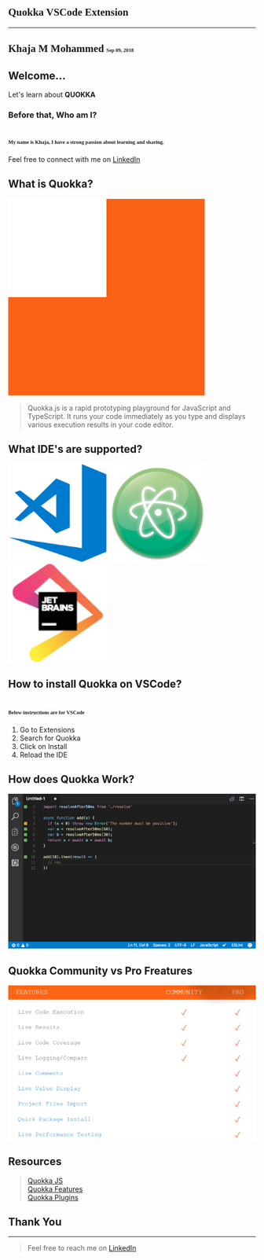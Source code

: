 <span style="font-family: 'Trebuchet MS'; font-size: 1em;">Quokka VSCode Extension</span>
---
---
<span style="font-family: 'Trebuchet MS'; font-size: 1em;">Khaja M Mohammed</span>
<span style="font-family: 'Trebuchet MS'; font-size: 0.5em;">Sep 09, 2018</span>
---



## Welcome... 

Let's learn about <strong>QUOKKA</strong>



### Before that, Who am I?

<span style="font-family: 'Trebuchet MS'; font-size: 0.5em;">My name is <strong>Khaja</strong>, I have a strong passion about learning and sharing. </span><br>
---
Feel free to connect with me on [LinkedIn](https://www.linkedin.com/in/khaja-moinuddin-mohammed-b9638720/)



## What is Quokka?
![](..//images//quokka.png)

> Quokka.js is a rapid prototyping playground for JavaScript and TypeScript. It runs your code immediately as you type and displays various execution results in your code editor.



## What IDE's are supported?

<img src="..//images//vscode.png" alt="drawing" width="200"/>
<img src="..//images//atom.png" alt="drawing" width="200"/>
<img src="..//images//jet_brains.png" alt="drawing" width="200"/>



## How to install Quokka on VSCode?

<span style="font-family: 'Trebuchet MS'; font-size: 0.5em;">Below instructions are for VSCode</span>
---
1. Go to Extensions 
2. Search for Quokka 
3. Click on Install 
3. Reload the IDE<br>



## How does Quokka Work?

<img src="..//images//how-works.gif" alt="drawing" width="900"/>



## Quokka Community vs Pro Freatures

<img src="..//images//community-pro-features.PNG" alt="drawing" width="900"/>



## Resources
> [Quokka JS](https://quokkajs.com/)<br>
> [Quokka Features](https://quokkajs.com/pro/#performance)<br>
> [Quokka Plugins](https://quokkajs.com/docs/extensibility.html#plugin-ideas-and-recommendations)<br>



## Thank You 
---
> Feel free to reach me on [LinkedIn](https://www.linkedin.com/in/khaja-moinuddin-mohammed-b9638720/)